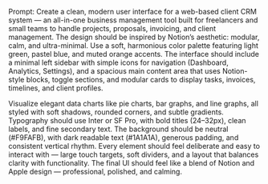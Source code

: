 Prompt:
Create a clean, modern user interface for a web-based client CRM system — an all-in-one business management tool built for freelancers and small teams to handle projects, proposals, invoicing, and client management. The design should be inspired by Notion’s aesthetic: modular, calm, and ultra-minimal. Use a soft, harmonious color palette featuring light green, pastel blue, and muted orange accents. The interface should include a minimal left sidebar with simple icons for navigation (Dashboard, Analytics, Settings), and a spacious main content area that uses Notion-style blocks, toggle sections, and modular cards to display tasks, invoices, timelines, and client profiles.

Visualize elegant data charts like pie charts, bar graphs, and line graphs, all styled with soft shadows, rounded corners, and subtle gradients. Typography should use Inter or SF Pro, with bold titles (24–32px), clean labels, and fine secondary text. The background should be neutral (#F9FAFB), with dark readable text (#1A1A1A), generous padding, and consistent vertical rhythm. Every element should feel deliberate and easy to interact with — large touch targets, soft dividers, and a layout that balances clarity with functionality. The final UI should feel like a blend of Notion and Apple design — professional, polished, and calming.
